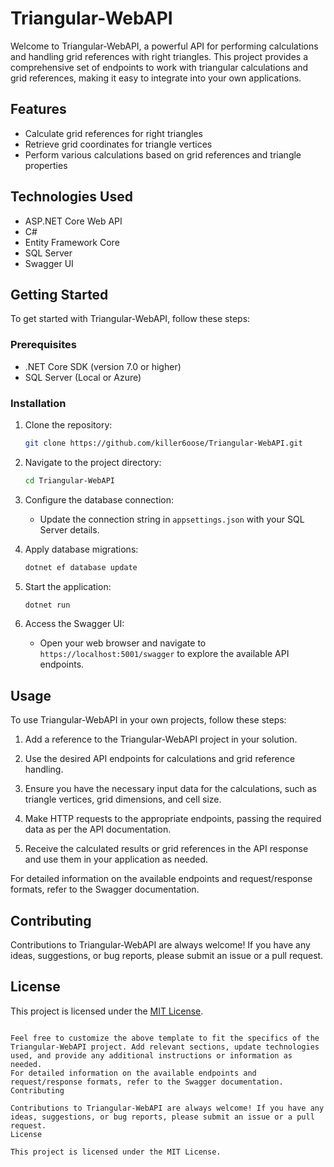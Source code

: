 # Triangular-WebAPI

Welcome to Triangular-WebAPI, a powerful API for performing calculations and handling grid references with right triangles. This project provides a comprehensive set of endpoints to work with triangular calculations and grid references, making it easy to integrate into your own applications.

## Features

- Calculate grid references for right triangles
- Retrieve grid coordinates for triangle vertices
- Perform various calculations based on grid references and triangle properties

## Technologies Used

- ASP.NET Core Web API
- C#
- Entity Framework Core
- SQL Server
- Swagger UI

## Getting Started

To get started with Triangular-WebAPI, follow these steps:

### Prerequisites

- .NET Core SDK (version 7.0 or higher)
- SQL Server (Local or Azure)

### Installation

1. Clone the repository:
   ```bash
   git clone https://github.com/killer6oose/Triangular-WebAPI.git
   ```

2. Navigate to the project directory:
   ```bash
   cd Triangular-WebAPI
   ```

3. Configure the database connection:
   - Update the connection string in `appsettings.json` with your SQL Server details.

4. Apply database migrations:
   ```bash
   dotnet ef database update
   ```

5. Start the application:
   ```bash
   dotnet run
   ```

6. Access the Swagger UI:
   - Open your web browser and navigate to `https://localhost:5001/swagger` to explore the available API endpoints.

## Usage

To use Triangular-WebAPI in your own projects, follow these steps:

1. Add a reference to the Triangular-WebAPI project in your solution.

2. Use the desired API endpoints for calculations and grid reference handling.

3. Ensure you have the necessary input data for the calculations, such as triangle vertices, grid dimensions, and cell size.

4. Make HTTP requests to the appropriate endpoints, passing the required data as per the API documentation.

5. Receive the calculated results or grid references in the API response and use them in your application as needed.

For detailed information on the available endpoints and request/response formats, refer to the Swagger documentation.

## Contributing

Contributions to Triangular-WebAPI are always welcome! If you have any ideas, suggestions, or bug reports, please submit an issue or a pull request.

## License

This project is licensed under the [MIT License](LICENSE).

```

Feel free to customize the above template to fit the specifics of the Triangular-WebAPI project. Add relevant sections, update technologies used, and provide any additional instructions or information as needed.
For detailed information on the available endpoints and request/response formats, refer to the Swagger documentation.
Contributing

Contributions to Triangular-WebAPI are always welcome! If you have any ideas, suggestions, or bug reports, please submit an issue or a pull request.
License

This project is licensed under the MIT License.
